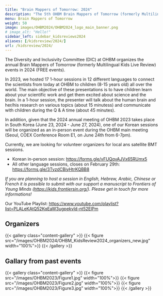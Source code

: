 ```yaml
---
title: "Brain Mappers of Tomorrow: 2024"
description: "The 5th OHBM Brain Mappers of Tomorrow (formerly Multilingual Kids Live Review)"
menu: Brain Mappers of Tomorrow
weight: 50
image: images/OHBM2024/OHBM2024_logo_main_banner.png
# image_alt: "Hello!"
sidebar_left: sidebar_kidsreviews2024
aliases: [/kidsreview/2024/]
url: /kidsreview/2024/
---
```


The Diversity and Inclusivity Committee (DIC) at OHBM organizes the annual Brain Mappers of Tomorrow (formerly Multilingual Kids Live Review) events in 2024 (FREE events). 

In 2023, we hosted 17 1-hour sessions in 12 different languages to connect the scientists from today at OHBM to children (8-15 years old) all over the world. The main objective of these presentations is to have children learn about your scientific work and get them excited about science and the brain. In a 1-hour session, the presenter will talk about the human brain and her/his research on various topics (about 15 minutess) and communicate with children during the Q & A time (about 45 minutes). 

In addition, given that the 2024 annual meeting of OHBM 2023 takes place in South Korea (June 23, 2024 - June 27, 2024), one of our Korean sessions will be organized as an in-person event during the OHBM main meeting (Seoul, COEX Conference Room E1, on June 24th from 6-7pm).

Currently, we are looking for volunteer organizers for local ans satellite BMT sessions. 
* Korean in-person session: https://forms.gle/vFUQqvAJVx65RUmx5
* All other language sessions, closes on February 29th: https://forms.gle/3TyzdCBiyHtrKQBB8

_If you are planning to host a session in English, Hebrew, Arabic, Chinese or French it is possible to submit with our support a manuscript to Frontiers of Young Minds (https://kids.frontiersin.org/). Please get in touch for more informations!_

<!-- Event Registration: https://ohbm-dic.github.io/kidsreview/2024/registration/ (No registration fee)
* Registration OPEN: January 8th
* Registration CLOSED: February 17th
* Registration IN PREPARATION: Korean -->

Our YouTube Playlist: https://www.youtube.com/playlist?list=PLALeKAtQ52KqEaW3ugpekvld-nt52ElPm

## Organizers

{{< gallery class="content-gallery" >}}
  {{< figure src="/images/OHBM2024/OHBM_KidsReview2024_organizers_new.jpg" width="100%">}}
{{< /gallery >}}

## Gallary from past events

{{< gallery class="content-gallery" >}}
  {{< figure src="/images/OHBM2023/Figure1.jpg" width="100%">}}
  {{< figure src="/images/OHBM2023/Figure2.jpg" width="100%">}}
  {{< figure src="/images/OHBM2023/Figure3.jpg" width="100%">}}
{{< /gallery >}}
